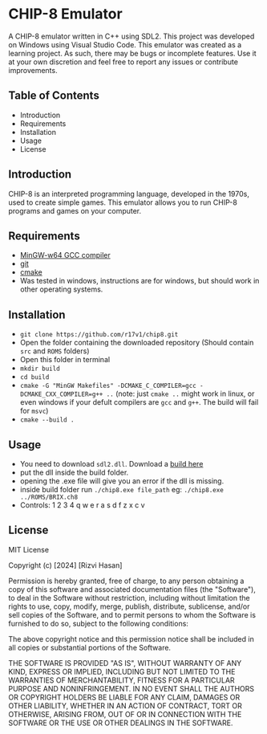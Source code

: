 # CHIP-8 Emulator

A CHIP-8 emulator written in C++ using SDL2. This project was developed on Windows using Visual Studio Code. This emulator was created as a learning project. As such, there may be bugs or incomplete features. Use it at your own discretion and feel free to report any issues or contribute improvements.

## Table of Contents
- Introduction
- Requirements
- Installation
- Usage
- License

## Introduction
CHIP-8 is an interpreted programming language, developed in the 1970s, used to create simple games. This emulator allows you to run CHIP-8 programs and games on your computer.


## Requirements
- [MinGW-w64 GCC compiler](https://www.msys2.org/)
- [git](https://git-scm.com/downloads)
- [cmake](https://cmake.org/download/)
- Was tested in windows, instructions are for windows, but should work in other operating systems. 

## Installation
- `git clone https://github.com/r17v1/chip8.git`
- Open the folder containing the downloaded repository (Should contain `src` and `ROMS` folders)
- Open this folder in terminal
- `mkdir build`
- `cd build`
- `cmake -G "MinGW Makefiles" -DCMAKE_C_COMPILER=gcc -DCMAKE_CXX_COMPILER=g++ ..` (note: just `cmake ..` might work in linux, or even windows if your defult compilers are `gcc` and `g++`. The build will fail for `msvc`)
- `cmake --build .`

## Usage 
- You need to download `sdl2.dll`. Download a [build here](https://github.com/libsdl-org/SDL/releases/tag/release-2.30.8) 
- put the dll inside the build folder.
- opening the .exe file will give you an error if the dll is missing. 
- inside build folder run `./chip8.exe file_path` eg: `./chip8.exe ../ROMS/BRIX.ch8`
- Controls: 1 2 3 4 q w e r a s d f z x c v

## License

MIT License

Copyright (c) [2024] [Rizvi Hasan]

Permission is hereby granted, free of charge, to any person obtaining a copy
of this software and associated documentation files (the "Software"), to deal
in the Software without restriction, including without limitation the rights
to use, copy, modify, merge, publish, distribute, sublicense, and/or sell
copies of the Software, and to permit persons to whom the Software is
furnished to do so, subject to the following conditions:

The above copyright notice and this permission notice shall be included in all
copies or substantial portions of the Software.

THE SOFTWARE IS PROVIDED "AS IS", WITHOUT WARRANTY OF ANY KIND, EXPRESS OR
IMPLIED, INCLUDING BUT NOT LIMITED TO THE WARRANTIES OF MERCHANTABILITY,
FITNESS FOR A PARTICULAR PURPOSE AND NONINFRINGEMENT. IN NO EVENT SHALL THE
AUTHORS OR COPYRIGHT HOLDERS BE LIABLE FOR ANY CLAIM, DAMAGES OR OTHER
LIABILITY, WHETHER IN AN ACTION OF CONTRACT, TORT OR OTHERWISE, ARISING FROM,
OUT OF OR IN CONNECTION WITH THE SOFTWARE OR THE USE OR OTHER DEALINGS IN THE
SOFTWARE.
